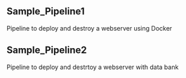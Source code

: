 ## Sample_Pipeline1
Pipeline to deploy and destroy a webserver using Docker

## Sample_Pipeline2
Pipeline to deploy and destrtoy a webserver with data bank
